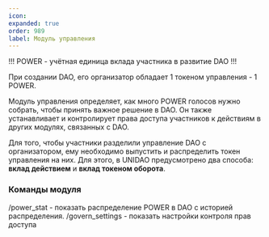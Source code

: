 ```yaml
---
icon: 
expanded: true
order: 989
label: Модуль управления
---
```

!!! POWER -
учётная единица вклада участника в развитие DAO
!!!

При создании DAO, его организатор обладает 1 токеном управления - 1 POWER. 

Модуль управления определяет, как много POWER голосов нужно собрать, чтобы принять важное решение в DAO. Он также устанавливает и контролирует права доступа участников к действиям в других модулях, связанных с DAO.

<!-- По-умолчанию, токен управления позволяет организатору централизованно управлять своим DAO как обычной компанией и получать все финансовые потоки, которое оно генерирует в токене оборота.  -->

Для того, чтобы участники разделили управление DAO с организатором, ему необходимо выпустить и распределить токен управления на них. Для этого, в UNIDAO предусмотрено два способа: <b>вклад действием</b> и <b>вклад токеном оборота</b>. 

### Команды модуля
/power_stat - показать распределение POWER в DAO с историей распределения.
/govern_settings - показать настройки контроля прав доступа
<!-- :

- модуль управления
- модуль вкладов
- модуль целей
- модуль проектов
- модуль действий
- модуль голосований
 -->